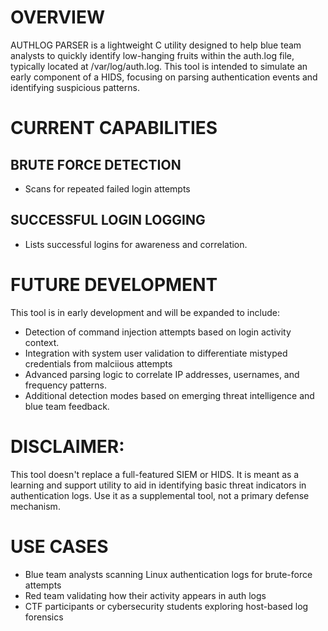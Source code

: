 # OVERVIEW
AUTHLOG PARSER is a lightweight C utility designed to help blue team analysts to quickly identify low-hanging fruits within the auth.log file, typically located at /var/log/auth.log. This tool is intended to simulate an early component of a HIDS, focusing on parsing authentication events and identifying suspicious patterns.

# CURRENT CAPABILITIES
## BRUTE FORCE DETECTION
* Scans for repeated failed login attempts

## SUCCESSFUL LOGIN LOGGING
* Lists successful logins for awareness and correlation.
  
# FUTURE DEVELOPMENT
This tool is in early development and will be expanded to include:
* Detection of command injection attempts based on login activity context.
* Integration with system user validation to differentiate mistyped credentials from malciious attempts
* Advanced parsing logic to correlate IP addresses, usernames, and frequency patterns.
* Additional detection modes based on emerging threat intelligence and blue team feedback.

# DISCLAIMER:
This tool doesn't replace a full-featured SIEM or HIDS. It is meant as a learning and support utility to aid in identifying basic threat indicators in authentication logs. Use it as a supplemental tool, not a primary defense mechanism.

# USE CASES
* Blue team analysts scanning Linux authentication logs for brute-force attempts
* Red team validating how their activity appears in auth logs
* CTF participants or cybersecurity students exploring host-based log forensics
